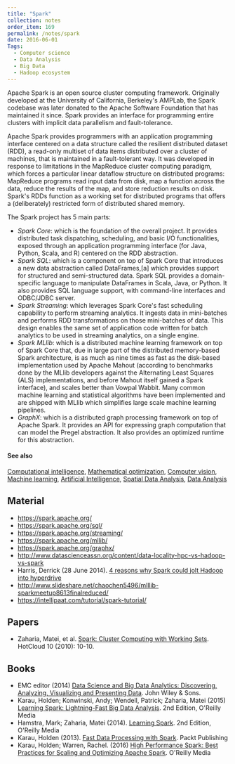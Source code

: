```yaml
---
title: "Spark"
collection: notes
order_item: 169
permalink: /notes/spark
date: 2016-06-01
Tags:
  - Computer science
  - Data Analysis
  - Big Data
  - Hadoop ecosystem
---
```


Apache Spark is an open source cluster computing framework. Originally developed at the University of California, Berkeley's AMPLab, the Spark codebase was later donated to the Apache Software Foundation that has maintained it since. Spark provides an interface for programming entire clusters with implicit data parallelism and fault-tolerance.

Apache Spark provides programmers with an application programming interface centered on a data structure called the resilient distributed dataset (RDD), a read-only multiset of data items distributed over a cluster of machines, that is maintained in a fault-tolerant way. It was developed in response to limitations in the MapReduce cluster computing paradigm, which forces a particular linear dataflow structure on distributed programs: MapReduce programs read input data from disk, map a function across the data, reduce the results of the map, and store reduction results on disk. Spark's RDDs function as a working set for distributed programs that offers a (deliberately) restricted form of distributed shared memory.

The Spark project has 5 main parts:
* _Spark Core_: which is the foundation of the overall project. It provides distributed task dispatching, scheduling, and basic I/O functionalities, exposed through an application programming interface (for Java, Python, Scala, and R) centered on the RDD abstraction.
* _Spark SQL_: which is a component on top of Spark Core that introduces a new data abstraction called DataFrames,[a] which provides support for structured and semi-structured data. Spark SQL provides a domain-specific language to manipulate DataFrames in Scala, Java, or Python. It also provides SQL language support, with command-line interfaces and ODBC/JDBC server.
* _Spark Streaming_: which leverages Spark Core's fast scheduling capability to perform streaming analytics. It ingests data in mini-batches and performs RDD transformations on those mini-batches of data. This design enables the same set of application code written for batch analytics to be used in streaming analytics, on a single engine.
* _Spark MLlib_: which is a distributed machine learning framework on top of Spark Core that, due in large part of the distributed memory-based Spark architecture, is as much as nine times as fast as the disk-based implementation used by Apache Mahout (according to benchmarks done by the MLlib developers against the Alternating Least Squares (ALS) implementations, and before Mahout itself gained a Spark interface), and scales better than Vowpal Wabbit. Many common machine learning and statistical algorithms have been implemented and are shipped with MLlib which simplifies large scale machine learning pipelines.
* _GraphX_: which  is a distributed graph processing framework on top of Apache Spark. It provides an API for expressing graph computation that can model the Pregel abstraction. It also provides an optimized runtime for this abstraction.


#### See also
[Computational intelligence](/notes/computational_intelligence), [Mathematical optimization](/notes/mathematical_optimization), [Computer vision](/notes/computer_vision), [Machine learning](/notes/machine_learning), [Artificial Intelligence](/notes/artificial_intelligence), [Spatial Data Analysis](/notes/spatial_data_analysis), [Data Analysis](/notes/data_analysis)


## Material
* https://spark.apache.org/
* https://spark.apache.org/sql/
* https://spark.apache.org/streaming/
* https://spark.apache.org/mllib/
* https://spark.apache.org/graphx/
* http://www.datascienceassn.org/content/data-locality-hpc-vs-hadoop-vs-spark
* Harris, Derrick (28 June 2014). [4 reasons why Spark could jolt Hadoop into hyperdrive](https://gigaom.com/2014/06/28/4-reasons-why-spark-could-jolt-hadoop-into-hyperdrive/)
* http://www.slideshare.net/chaochen5496/mlllib-sparkmeetup8613finalreduced/
* https://intellipaat.com/tutorial/spark-tutorial/


## Papers
* Zaharia, Matei, et al. [Spark: Cluster Computing with Working Sets](https://amplab.cs.berkeley.edu/wp-content/uploads/2011/06/Spark-Cluster-Computing-with-Working-Sets.pdf). HotCloud 10 (2010): 10-10.


## Books
* EMC editor (2014) [Data Science and Big Data Analytics: Discovering, Analyzing, Visualizing and Presenting Data](https://www.goodreads.com/book/show/22263956-data-science-and-big-data-analytics). John Wiley & Sons.
* Karau, Holden; Konwinski, Andy; Wendell, Patrick; Zaharia, Matei (2015) [Learning Spark: Lightning-Fast Big Data Analysis](https://www.goodreads.com/book/show/24808098-learning-spark). 2nd Edition, O'Reilly Media
* Hamstra, Mark; Zaharia, Matei (2014). [Learning Spark](https://www.goodreads.com/book/show/17318146-learning-spark). 2nd Edition, O'Reilly Media
* Karau, Holden (2013). [Fast Data Processing with Spark](https://www.goodreads.com/book/show/19666515-fast-data-processing-with-spark). Packt Publishing
* Karau, Holden; Warren, Rachel. (2016) [High Performance Spark: Best Practices for Scaling and Optimizing Apache Spark](https://www.goodreads.com/book/show/28321014-high-performance-spark). O'Reilly Media


